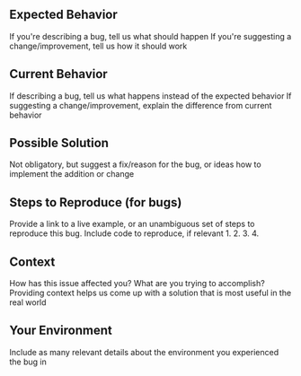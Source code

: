 ## Expected Behavior
If you're describing a bug, tell us what should happen
If you're suggesting a change/improvement, tell us how it should work

## Current Behavior
If describing a bug, tell us what happens instead of the expected behavior
If suggesting a change/improvement, explain the difference from current behavior

## Possible Solution
Not obligatory, but suggest a fix/reason for the bug, or ideas how to implement the addition or change

## Steps to Reproduce (for bugs)
Provide a link to a live example, or an unambiguous set of steps to reproduce this bug. Include code to reproduce, if relevant
1.
2.
3.
4.

## Context
How has this issue affected you? What are you trying to accomplish?
Providing context helps us come up with a solution that is most useful in the real world

## Your Environment
Include as many relevant details about the environment you experienced the bug in
